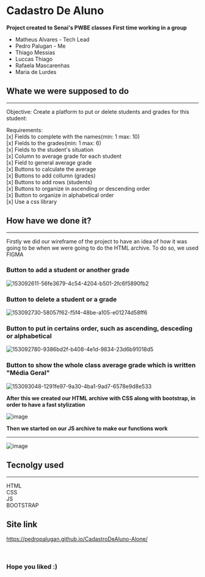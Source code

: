 # Cadastro De Aluno

<b>Project created to Senai's PWBE classes</b>
<b>First time working in a group</b>
<ul>
  <li>Matheus Alvares - Tech Lead</li>
  <li>Pedro Palugan - Me</li>
  <li>Thiago Messias</li>
  <li>Luccas Thiago</li>
  <li>Rafaela Mascarenhas</li>
  <li>Maria de Lurdes</li>
</ul>


## Whate we were supposed to do
<hr>

Objective:
 	Create a platform to put or delete students and grades for this student:

Requirements:<br>
	[x] Fields to complete with the names(min: 1 max: 10)<br>
	[x] Fields to the grades(min: 1 max: 6)<br>
	[x] Fields to the student's situation<br>
	[x] Column to average grade for each student<br>
	[x] Field to general average grade<br>
	[x] Buttons to calculate the average<br>
	[x] Buttons to add collumn (grades)<br>
	[x] Buttons to add rows (students)<br>
	[x] Buttons to organize in ascending or descending order<br>
	[x] Button to organize in alphabetical order<br>
	[x] Use a css library

## How have we done it?
<hr>
Firstly we did our wireframe of the project to have an idea of how it was going to be when we were going to do the HTML archive. To do so, we used FIGMA


<h3>Button to add a student or another grade</h3>

![153092611-56fe3679-4c54-4204-b501-2fc6f5890fb2](https://user-images.githubusercontent.com/88800549/153093295-5c92025d-a1ba-4e0c-a970-4397f67771bb.png)


<h3>Button to delete a student or a grade</h3>

![153092730-58057f62-f5f4-48be-a105-e01274d58ff6](https://user-images.githubusercontent.com/88800549/153093309-e43c4bb8-9d1a-4c8f-aedd-fdd765c56268.png)



<h3>Button to put in certains order, such as ascending, desceding or alphabetical</h3>

![153092780-9386bd2f-b408-4e1d-9834-23d6b91018d5](https://user-images.githubusercontent.com/88800549/153093341-9dfb3838-339b-4a90-83a2-116a872fa1a3.png)

<h3>Button to show the whole class average grade which is written "Média Geral"</h3>

![153093048-1291fe97-9a30-4ba1-9ad7-6578e9d8e533](https://user-images.githubusercontent.com/88800549/153093361-df8d488f-f481-4ab5-a986-e787dab2ccba.png)


<b>After this we created our HTML archive with CSS along with bootstrap, in order to have a fast stylization</b>

![image](https://user-images.githubusercontent.com/88800549/153093585-d398283a-919a-47d9-8e77-a7cd4b26fe49.png)


<b>Then we started on our JS archive to make our functions work</b>
<hr>

![image](https://user-images.githubusercontent.com/88800549/153094233-0c69fd22-5ad9-4867-a8ef-9804a5b65332.png)


## Tecnolgy used
<hr>
HTML<br>
CSS<br>
JS<br>
BOOTSTRAP

## Site link
https://pedropalugan.github.io/CadastroDeAluno-Alone/

<br>
<h3>Hope you liked :) </h3>

